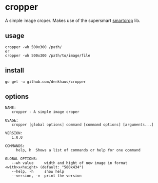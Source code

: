 # cropper

A simple image croper. Makes use of the supersmart [smartcrop]("https://github.com/muesli/smartcrop") lib.


## usage
```
cropper -wh 500x300 /path/
or
cropper -wh 500x300 /path/to/image/file
```


## install
```
go get -u github.com/denkhaus/cropper
```

## options

```
NAME:
   cropper - A simple image croper

USAGE:
   cropper [global options] command [command options] [arguments...]

VERSION:
   1.0.0

COMMANDS:
     help, h  Shows a list of commands or help for one command

GLOBAL OPTIONS:
   --wh value     width and hight of new image in format <with>x<height> (default: "580x434")
   --help, -h     show help
   --version, -v  print the version

```